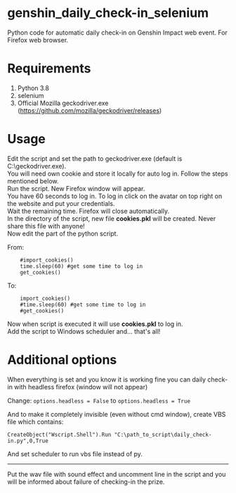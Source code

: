 # genshin_daily_check-in_selenium
Python code for automatic daily check-in on Genshin Impact web event. For Firefox web browser.

# Requirements
1. Python 3.8
2. selenium
3. Official Mozilla geckodriver.exe (https://github.com/mozilla/geckodriver/releases)

# Usage
Edit the script and set the path to geckodriver.exe (default is C:\geckodriver.exe).  
You will need own cookie and store it locally for auto log in. Follow the steps mentioned below.  
Run the script. New Firefox window will appear.  
You have 60 seconds to log in. To log in click on the avatar on top right on the website and put your credentials.  
Wait the remaining time. Firefox will close automatically.  
In the directory of the script, new file **cookies.pkl** will be created. Never share this file with anyone!  
Now edit the part of the python script.  

From:
```
    #import_cookies()
    time.sleep(60) #get some time to log in
    get_cookies()
```
To:
```
    import_cookies()
    #time.sleep(60) #get some time to log in
    #get_cookies()
```
Now when script is executed it will use **cookies.pkl** to log in.  
Add the script to Windows scheduler and... that's all!

# Additional options
When everything is set and you know it is working fine you can daily check-in with headless firefox (window will not appear)

Change:
```options.headless = False```
to
```options.headless = True```

And to make it completely invisible (even without cmd window), create VBS file which contains:
```
CreateObject("Wscript.Shell").Run "C:\path_to_script\daily_check-in.py",0,True
```
And set scheduler to run vbs file instead of py.

___
Put the wav file with sound effect and uncomment line in the script and you will be informed about failure of checking-in the prize.
